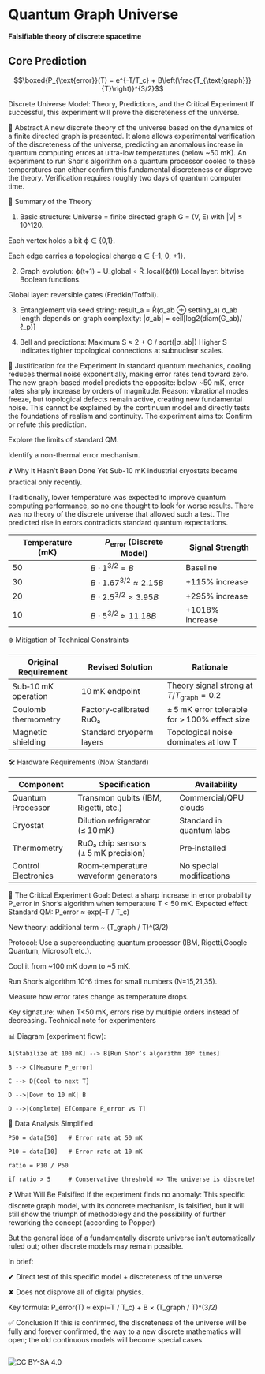 # Quantum Graph Universe  
**Falsifiable theory of discrete spacetime**  

## Core Prediction  
```math  
\boxed{P_{\text{error}}(T) = e^{-T/T_c} + B\left(\frac{T_{\text{graph}}}{T}\right)}^{3/2}
```
Discrete Universe Model: Theory, Predictions, and the Critical Experiment
If successful, this experiment will prove the discreteness of the universe.

📌 Abstract
A new discrete theory of the universe based on the dynamics of a finite directed graph is presented. It alone allows experimental verification of the discreteness of the universe, predicting an anomalous increase in quantum computing errors at ultra-low temperatures (below ~50 mK). An experiment to run Shor's algorithm on a quantum processor cooled to these temperatures can either confirm this fundamental discreteness or disprove the theory. Verification requires roughly two days of quantum computer time.

🧬 Summary of the Theory
1. Basic structure:
Universe = finite directed graph G = (V, E) with |V| ≤ 10^120.


Each vertex holds a bit ϕ ∈ {0,1}.


Each edge carries a topological charge q ∈ {–1, 0, +1}.


2. Graph evolution:
 ϕ(t+1) = U_global ∘ R̂_local(ϕ(t))
Local layer: bitwise Boolean functions.


Global layer: reversible gates (Fredkin/Toffoli).


3. Entanglement via seed string:
 result_a = R̂(σ_ab ⊕ setting_a)
σ_ab length depends on graph complexity: |σ_ab| = ceil[log2(diam(G_ab)/ℓ_p)]


4. Bell and predictions:
 Maximum S ≈ 2 + C / sqrt(|σ_ab|)
 Higher S indicates tighter topological connections at subnuclear scales.


📌 Justification for the Experiment
In standard quantum mechanics, cooling reduces thermal noise exponentially, making error rates tend toward zero. The new graph-based model predicts the opposite: below ~50 mK, error rates sharply increase by orders of magnitude.
Reason: vibrational modes freeze, but topological defects remain active, creating new fundamental noise. This cannot be explained by the continuum model and directly tests the foundations of realism and continuity.
The experiment aims to:
Confirm or refute this prediction.


Explore the limits of standard QM.


Identify a non-thermal error mechanism.


❓ Why It Hasn’t Been Done Yet
Sub-10 mK industrial cryostats became practical only recently.


Traditionally, lower temperature was expected to improve quantum computing performance, so no one thought to look for worse results.
There was no theory of the discrete universe that allowed such a test.
The predicted rise in errors contradicts standard quantum expectations.

| Temperature (mK) | $P_{\text{error}}$ (Discrete Model) | Signal Strength |
| ---------------- | ----------------------------------- | --------------- |
| 50               | $B\cdot1^{3/2}=B$                   | Baseline        |
| 30               | $B\cdot1.67^{3/2}\approx2.15B$      | +115% increase  |
| 20               | $B\cdot2.5^{3/2}\approx3.95B$       | +295% increase  |
| 10               | $B\cdot5^{3/2}\approx11.18B$        | +1018% increase |


❄️ Mitigation of Technical Constraints

| Original Requirement | Revised Solution         | Rationale                                        |
| -------------------- | ------------------------ | ------------------------------------------------ |
| Sub‑10 mK operation  | 10 mK endpoint           | Theory signal strong at $T/T_{\text{graph}}=0.2$ |
| Coulomb thermometry  | Factory‑calibrated RuO₂  | ± 5 mK error tolerable for > 100% effect size    |
| Magnetic shielding   | Standard cryoperm layers | Topological noise dominates at low T             |



🛠 Hardware Requirements (Now Standard)

| Component           | Specification                         | Availability              |
|---------------------|---------------------------------------|---------------------------|
| Quantum Processor   | Transmon qubits (IBM, Rigetti, etc.)  | Commercial/QPU clouds     |
| Cryostat            | Dilution refrigerator (≤ 10 mK)       | Standard in quantum labs  |
| Thermometry         | RuO₂ chip sensors (± 5 mK precision)  | Pre‑installed             |
| Control Electronics | Room‑temperature waveform generators  | No special modifications  |


🧪 The Critical Experiment
Goal: Detect a sharp increase in error probability P_error in Shor’s algorithm when temperature T < 50 mK.
Expected effect:
Standard QM: P_error ≈ exp(–T / T_c)


New theory: additional term ~ (T_graph / T)^(3/2)


Protocol:
Use a superconducting quantum processor (IBM, Rigetti,Google Quantum, Microsoft etc.).


Cool it from ~100 mK down to ~5 mK.


Run Shor’s algorithm 10^6 times for small numbers (N=15,21,35).


Measure how error rates change as temperature drops.

Key signature: when T<50 mK, errors rise by multiple orders instead of decreasing.
Technical note for experimenters


📊 Diagram (experiment flow):

    A[Stabilize at 100 mK] --> B[Run Shor’s algorithm 10⁶ times]
    
    B --> C[Measure P_error]
    
    C --> D{Cool to next T}
    
    D -->|Down to 10 mK| B
    
    D -->|Complete| E[Compare P_error vs T]


🧮 Data Analysis Simplified
    
    P50 = data[50]   # Error rate at 50 mK
    
    P10 = data[10]   # Error rate at 10 mK
    
    ratio = P10 / P50
    
    if ratio > 5     # Conservative threshold => The universe is discrete!



❓ What Will Be Falsified
If the experiment finds no anomaly:
This specific discrete graph model, with its concrete mechanism, is falsified, but it will still show the triumph of methodology and the possibility of further reworking the concept (according to Popper)


But the general idea of a fundamentally discrete universe isn’t automatically ruled out; other discrete models may remain possible.


In brief:

✔ Direct test of this specific model + discreteness of the universe


✘ Does not disprove all of digital physics.


Key formula:  P_error(T) ≈ exp(–T / T_c) + B × (T_graph / T)^(3/2)

✅ Conclusion
If this is confirmed, the discreteness of the universe will be fully and forever confirmed, the way to a new discrete mathematics will open; the old continuous models will become special cases.
```
```
![CC BY-SA 4.0](https://img.shields.io/badge/License-CC_BY--SA_4.0-lightgrey.svg)  
